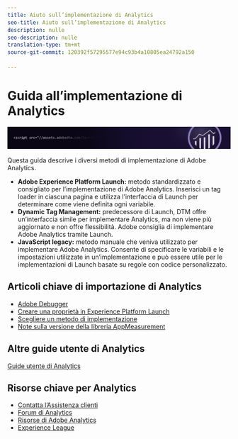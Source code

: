 ```yaml
---
title: Aiuto sull’implementazione di Analytics
seo-title: Aiuto sull’implementazione di Analytics
description: nulle
seo-description: nulle
translation-type: tm+mt
source-git-commit: 120392f57295577e94c93b4a10805ea24792a150

---
```



# Guida all’implementazione di Analytics

![Banner](../../assets/doc_banner_implement.png)

Questa guida descrive i diversi metodi di implementazione di Adobe Analytics.

* **Adobe Experience Platform Launch:** metodo standardizzato e consigliato per l’implementazione di Adobe Analytics. Inserisci un tag loader in ciascuna pagina e utilizza l’interfaccia di Launch per determinare come viene definita ogni variabile.
* **Dynamic Tag Management:** predecessore di Launch, DTM offre un’interfaccia simile per implementare Analytics, ma non viene più aggiornato e non offre flessibilità. Adobe consiglia di implementare Adobe Analytics tramite Launch.
* **JavaScript legacy:** metodo manuale che veniva utilizzato per implementare Adobe Analytics. Consente di specificare le variabili e le impostazioni utilizzate in un’implementazione e può essere utile per le implementazioni di Launch basate su regole con codice personalizzato.

## Articoli chiave di importazione di Analytics

* [Adobe Debugger](impl-testing/debugger.md)
* [Creare una proprietà in Experience Platform Launch](implement-with-launch/create-analytics-property.md)
* [Scegliere un metodo di implementazione](c-implementation-methods/choose-implementation-method.md)
* [Note sulla versione della libreria AppMeasurement](appmeasurement-release-notes/c-release-notes-mjs.md)

## Altre guide utente di Analytics

[Guide utente di Analytics](/help/landing/home.md)

## Risorse chiave per Analytics

* [Contatta l’Assistenza clienti](https://helpx.adobe.com/contact/enterprise-support.ec.html)
* [Forum di Analytics](https://forums.adobe.com/community/experience-cloud/analytics-cloud/analytics)
* [Risorse di Adobe Analytics](https://forums.adobe.com/message/10660755)
* [Experience League](https://landing.adobe.com/experience-league/)
